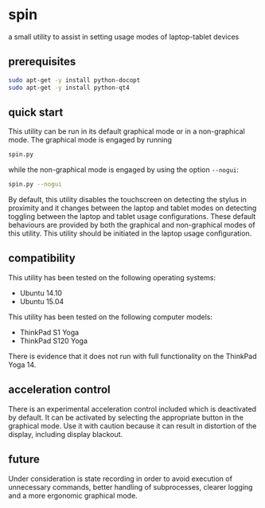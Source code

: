 # spin

a small utility to assist in setting usage modes of laptop-tablet devices

## prerequisites

```Bash
sudo apt-get -y install python-docopt
sudo apt-get -y install python-qt4
```

## quick start

This utility can be run in its default graphical mode or in a non-graphical mode. The graphical mode is engaged by running

```Bash
spin.py
```

while the non-graphical mode is engaged by using the option ```--nogui```:

```Bash
spin.py --nogui
```

By default, this utility disables the touchscreen on detecting the stylus in proximity and it changes between the laptop and tablet modes on detecting toggling between the laptop and tablet usage configurations. These default behaviours are provided by both the graphical and non-graphical modes of this utility. This utility should be initiated in the laptop usage configuration.

## compatibility

This utility has been tested on the following operating systems:

- Ubuntu 14.10
- Ubuntu 15.04

This utility has been tested on the following computer models:

- ThinkPad S1 Yoga
- ThinkPad S120 Yoga

There is evidence that it does not run with full functionality on the ThinkPad Yoga 14.

## acceleration control

There is an experimental acceleration control included which is deactivated by default. It can be activated by selecting the appropriate button in the graphical mode. Use it with caution because it can result in distortion of the display, including display blackout.

## future

Under consideration is state recording in order to avoid execution of unnecessary commands, better handling of subprocesses, clearer logging and a more ergonomic graphical mode.
